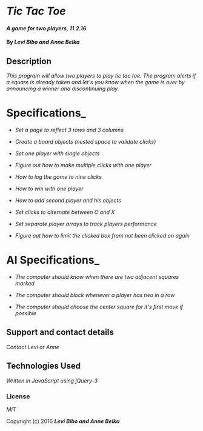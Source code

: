 # _Tic Tac Toe_

#### _A game for two players, 11.2.16_

#### By _**Levi Bibo and Anne Belka**_

## Description

_This program will allow two players to play tic tac toe. The program alerts if a square is already taken and let's you know when the game is over by announcing a winner and discontinuing play._

# Specifications_
*	_Set a page to reflect 3 rows and 3 columns_

*	_Create a board objects (nested space to validate clicks)_

*	_Set one player with single objects_

*	_Figure out how to make multiple clicks with one player_

*	_How to log the game to nine clicks_

*	_How to win with one player_

*	_How to add second player and his objects_

*	_Set clicks to alternate between O and X_

*	_Set separate player arrays to track players performance_

*	_Figure out how to limit the clicked box from not been clicked on again_


# AI Specifications_

*	_The computer should know when there are two adjacent squares marked_

*	_The computer should block whenever a player has two in a row_

*	_The computer should choose the center square for it's first move if possible_





## Support and contact details

_Contact Levi or Anne_

## Technologies Used

_Written in JavaScript using jQuery-3_

### License

*MIT*

Copyright (c) 2016 **_Levi Bibo and Anne Belka_**
